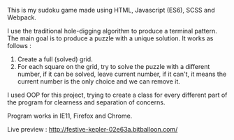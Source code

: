 This is my sudoku game made using HTML, Javascript (ES6), SCSS and Webpack.

I use the traditional hole-digging algorithm to produce a terminal pattern. The main goal is to produce a puzzle with a unique solution. It works as follows : 

1. Create a full (solved) grid.
2. For each square on the grid, try to solve the puzzle with a different number, if it can be solved, leave current number, if it can't, it means the current number is the only choice and we can remove it. 

I used OOP for this project, trying to create a class for every different part of the program for clearness and separation of concerns.

Program works in IE11, Firefox and Chrome. 

Live preview : http://festive-kepler-02e63a.bitballoon.com/ 


